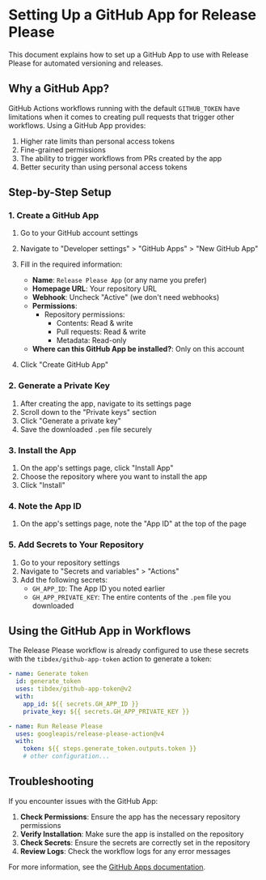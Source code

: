 # Setting Up a GitHub App for Release Please

This document explains how to set up a GitHub App to use with Release Please for automated versioning and releases.

## Why a GitHub App?

GitHub Actions workflows running with the default `GITHUB_TOKEN` have limitations when it comes to creating pull requests that trigger other workflows. Using a GitHub App provides:

1. Higher rate limits than personal access tokens
2. Fine-grained permissions
3. The ability to trigger workflows from PRs created by the app
4. Better security than using personal access tokens

## Step-by-Step Setup

### 1. Create a GitHub App

1. Go to your GitHub account settings
2. Navigate to "Developer settings" > "GitHub Apps" > "New GitHub App"
3. Fill in the required information:
   - **Name**: `Release Please App` (or any name you prefer)
   - **Homepage URL**: Your repository URL
   - **Webhook**: Uncheck "Active" (we don't need webhooks)
   - **Permissions**:
     - Repository permissions:
       - Contents: Read & write
       - Pull requests: Read & write
       - Metadata: Read-only
   - **Where can this GitHub App be installed?**: Only on this account

4. Click "Create GitHub App"

### 2. Generate a Private Key

1. After creating the app, navigate to its settings page
2. Scroll down to the "Private keys" section
3. Click "Generate a private key"
4. Save the downloaded `.pem` file securely

### 3. Install the App

1. On the app's settings page, click "Install App"
2. Choose the repository where you want to install the app
3. Click "Install"

### 4. Note the App ID

1. On the app's settings page, note the "App ID" at the top of the page

### 5. Add Secrets to Your Repository

1. Go to your repository settings
2. Navigate to "Secrets and variables" > "Actions"
3. Add the following secrets:
   - `GH_APP_ID`: The App ID you noted earlier
   - `GH_APP_PRIVATE_KEY`: The entire contents of the `.pem` file you downloaded

## Using the GitHub App in Workflows

The Release Please workflow is already configured to use these secrets with the `tibdex/github-app-token` action to generate a token:

```yaml
- name: Generate token
  id: generate_token
  uses: tibdex/github-app-token@v2
  with:
    app_id: ${{ secrets.GH_APP_ID }}
    private_key: ${{ secrets.GH_APP_PRIVATE_KEY }}

- name: Run Release Please
  uses: googleapis/release-please-action@v4
  with:
    token: ${{ steps.generate_token.outputs.token }}
    # other configuration...
```

## Troubleshooting

If you encounter issues with the GitHub App:

1. **Check Permissions**: Ensure the app has the necessary repository permissions
2. **Verify Installation**: Make sure the app is installed on the repository
3. **Check Secrets**: Ensure the secrets are correctly set in the repository
4. **Review Logs**: Check the workflow logs for any error messages

For more information, see the [GitHub Apps documentation](https://docs.github.com/en/developers/apps/getting-started-with-apps/about-apps).
